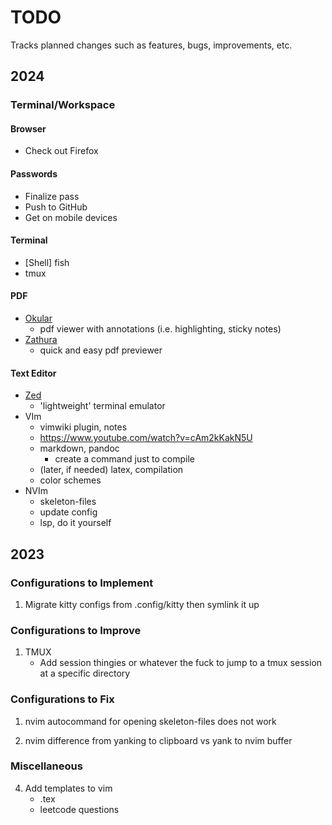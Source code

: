 # TODO

Tracks planned changes such as features, bugs, improvements, etc.


## 2024

### Terminal/Workspace

#### Browser

* Check out Firefox

#### Passwords

* Finalize pass
* Push to GitHub
* Get on mobile devices

#### Terminal

* \[Shell\] fish
* tmux

#### PDF

* [Okular](https://okular.kde.org/)
    * pdf viewer with annotations (i.e. highlighting, sticky notes)
* [Zathura](https://github.com/zegervdv/homebrew-zathura)
    * quick and easy pdf previewer

#### Text Editor

* [Zed](https://zed.dev)
    * 'lightweight' terminal emulator
* VIm
    * vimwiki plugin, notes
    * <https://www.youtube.com/watch?v=cAm2kKakN5U>
    * markdown, pandoc
        * create a command just to compile
    * (later, if needed) latex, compilation
    * color schemes
* NVIm
    * skeleton-files
    * update config
    * lsp, do it yourself



## 2023

### Configurations to Implement

1. Migrate kitty configs from .config/kitty then symlink it up

### Configurations to Improve

1. TMUX
    * Add session thingies or whatever the fuck to jump to a tmux session
      at a specific directory

### Configurations to Fix

1. nvim autocommand for opening skeleton-files does not work

2. nvim difference from yanking to clipboard vs yank to nvim buffer

### Miscellaneous

4. Add templates to vim
    - .tex
    - leetcode questions
